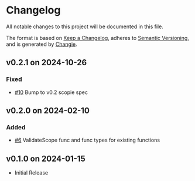 # Changelog
All notable changes to this project will be documented in this file.

The format is based on [Keep a Changelog](https://keepachangelog.com/en/1.0.0/),
adheres to [Semantic Versioning](https://semver.org/spec/v2.0.0.html),
and is generated by [Changie](https://github.com/miniscruff/changie).


## v0.2.1 on 2024-10-26
### Fixed
* [#10](https://github.com/miniscruff/scopie-go/issues/10) Bump to v0.2 scopie spec

## v0.2.0 on 2024-02-10
### Added
* [#6](https://github.com/miniscruff/scopie-go/issues/6) ValidateScope func and func types for existing functions

## v0.1.0 on 2024-01-15
* Initial Release
